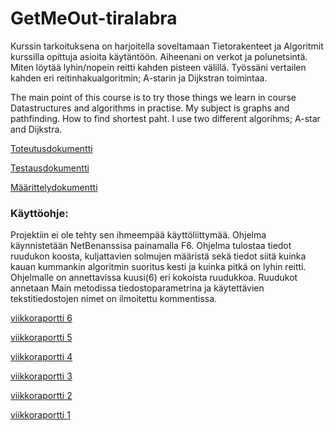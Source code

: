 # GetMeOut-tiralabra

Kurssin tarkoituksena on harjoitella soveltamaan Tietorakenteet ja Algoritmit kurssilla opittuja asioita käytäntöön. Aiheenani on verkot ja polunetsintä. Miten löytää lyhin/nopein reitti kahden pisteen välillä. Työssäni vertailen kahden eri reitinhakualgoritmin; A-starin ja Dijkstran toimintaa. 

The main point of this course is to try those things we learn in course Datastructures and algorithms in practise. My subject is graphs and pathfinding. How to find shortest paht. I use two different algorihms; A-star and Dijkstra. 


[Toteutusdokumentti](https://github.com/NooraVino/GetMeOut-tiralabra/blob/master/dokumentaatio/Toteutusdokumentti.md)

[Testausdokumentti](https://github.com/NooraVino/GetMeOut-tiralabra/blob/master/dokumentaatio/Testausdokumentti.md)

[Määrittelydokumentti](https://github.com/NooraVino/GetMeOut-tiralabra/blob/master/dokumentaatio/Maarittelydokumentti.md)


### Käyttöohje:
Projektiin ei ole tehty sen ihmeempää käyttöliittymää. Ohjelma käynnistetään NetBenanssisa painamalla F6. Ohjelma tulostaa tiedot ruudukon koosta, kuljattavien solmujen määristä sekä tiedot siitä kuinka kauan kummankin algoritmin suoritus kesti ja kuinka pitkä on lyhin reitti. Ohjelmalle on annettavissa kuusi(6) eri kokoista ruudukkoa. Ruudukot annetaan Main metodissa tiedostoparametrina ja käytettävien tekstitiedostojen nimet on ilmoitettu kommentissa. 



[viikkoraportti 6](https://github.com/NooraVino/GetMeOut-tiralabra/blob/master/dokumentaatio/viikkoraportti6.md)

[viikkoraportti 5](https://github.com/NooraVino/GetMeOut-tiralabra/blob/master/dokumentaatio/viikkoraportti5.md)

[viikkoraportti 4](https://github.com/NooraVino/GetMeOut-tiralabra/blob/master/dokumentaatio/viikkoraportti4.md)

[viikkoraportti 3](https://github.com/NooraVino/GetMeOut-tiralabra/blob/master/dokumentaatio/viikkoraportti3.md)

[viikkoraportti 2](https://github.com/NooraVino/GetMeOut-tiralabra/blob/master/dokumentaatio/viikkoraportti2.md)

[viikkoraportti 1](https://github.com/NooraVino/GetMeOut-tiralabra/blob/master/dokumentaatio/viikkoraportti1.md) 


